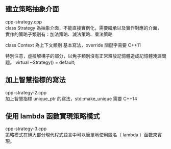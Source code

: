 
## 建立策略抽象介面
cpp-strategy.cpp  
class Strategy 為抽象介面，不能直接實例化，需要繼承以及實作對應的介面，
實作的策略子類別有：加法策略、減法策略、乘法策略

class Context 為上下文類別
基本寫法，override 關鍵字需要 C++11

特別注意，虛擬解構子的部分，以免子類別沒有正常釋放記憶體造成記憶體洩漏問題。
virtual ~Strategy() = default;

## 加上智慧指標的寫法
cpp-strategy-2.cpp  
加上智慧指標 unique_ptr 的寫法，std::make_unique 需要 C++14  


## 使用 lambda 函數實現策略模式
cpp-strategy-3.cpp  
策略模式在絕大部分現代程式語言中可以簡單地使用匿名（ lambda ）函數來實現。
